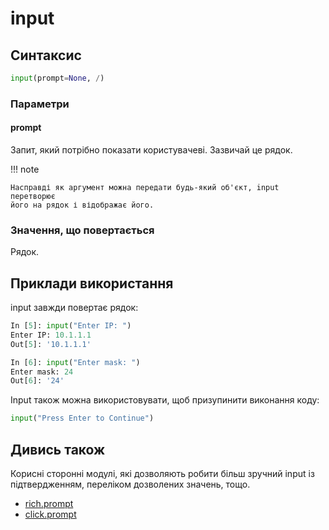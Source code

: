 # input

## Синтаксис

```python
input(prompt=None, /)
```

### Параметри

#### prompt

Запит, який потрібно показати користувачеві. Зазвичай це рядок.

!!! note

    Насправді як аргумент можна передати будь-який об'єкт, input перетворює
    його на рядок і відображає його.

### Значення, що повертається

Рядок.

## Приклади використання

input завжди повертає рядок:

```python
In [5]: input("Enter IP: ")
Enter IP: 10.1.1.1
Out[5]: '10.1.1.1'

In [6]: input("Enter mask: ")
Enter mask: 24
Out[6]: '24'
```

Input також можна використовувати, щоб призупинити виконання коду:
```python
input("Press Enter to Continue")
```

## Дивись також

Корисні сторонні модулі, які дозволяють робити більш зручний input із
підтвердженням, переліком дозволених значень, тощо.

* [rich.prompt](https://rich.readthedocs.io/en/latest/prompt.html)
* [click.prompt](https://click.palletsprojects.com/en/8.1.x/prompts/)

